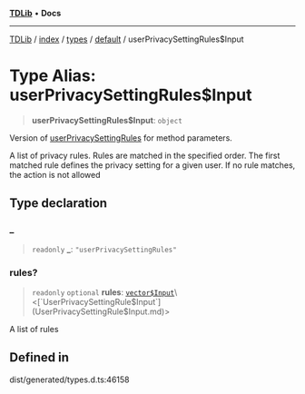 [**TDLib**](../../../../../../README.md) • **Docs**

***

[TDLib](../../../../../../modules.md) / [index](../../../../../README.md) / [types](../../../README.md) / [default](../README.md) / userPrivacySettingRules$Input

# Type Alias: userPrivacySettingRules$Input

> **userPrivacySettingRules$Input**: `object`

Version of [userPrivacySettingRules](userPrivacySettingRules-1.md) for method parameters.

A list of privacy rules. Rules are matched in the specified order. The first matched rule defines the privacy setting for a given user. If no rule matches, the action is not allowed

## Type declaration

### \_

> `readonly` **\_**: `"userPrivacySettingRules"`

### rules?

> `readonly` `optional` **rules**: [`vector$Input`](vector$Input.md)\<[`UserPrivacySettingRule$Input`](UserPrivacySettingRule$Input.md)\>

A list of rules

## Defined in

dist/generated/types.d.ts:46158

